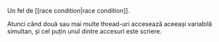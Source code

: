 Un fel de [[race condition|race condition]].

Atunci când două sau mai multe thread-uri accesează aceeași variabilă simultan, și cel puțin unul dintre accesuri este scriere.